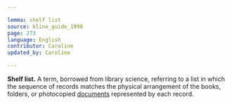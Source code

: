 ```yaml
---

lemma: shelf list
source: kline_guide_1998
page: 273
language: English
contributor: Caroline
updated_by: Caroline

---
```


**Shelf list.** A term, borrowed from library science, referring to a list in which the sequence of records matches the physical arrangement of the books, folders, or photocopied [documents](document.html) represented by each record.
